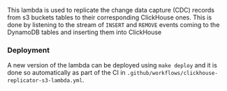 This lambda is used to replicate the change data capture (CDC) records from s3
buckets tables to their corresponding ClickHouse ones. This is done by listening
to the stream of `INSERT` and `REMOVE` events coming to the DynamoDB tables and
inserting them into ClickHouse

### Deployment

A new version of the lambda can be deployed using `make deploy` and it
is done so automatically as part of the CI in `.github/workflows/clickhouse-replicator-s3-lambda.yml`.
